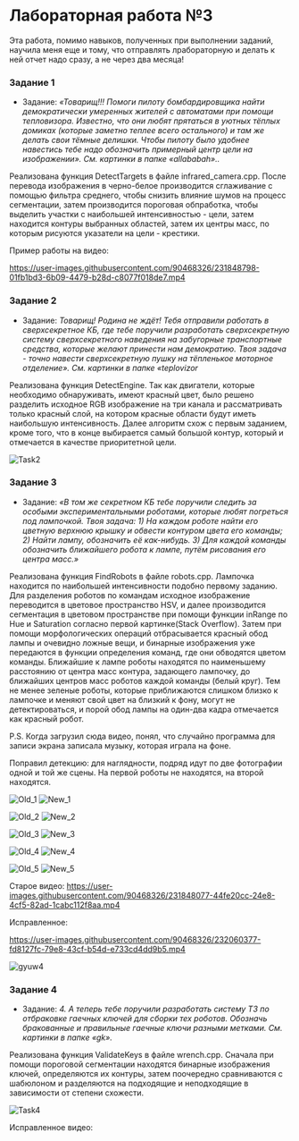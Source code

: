 # Лабораторная работа №3

Эта работа, помимо навыков, полученных при выполнении заданий, научила меня еще и тому, что отправлять лрабораторную и делать к ней отчет надо сразу, а не через два месяца!

### Задание 1

- Задание: *«Товарищ!!! Помоги пилоту бомбардировщика найти демократически умеренных жителей с автоматами при помощи тепловизора. Известно, что они любят прятаться в уютных тёплых домиках (которые заметно теплее всего остального) и там же делать свои тёмные делишки. Чтобы пилоту было удобнее навестись тебе надо обозначить примерный центр цели на изображении». См. картинки в папке «allababah»..*

Реализована функция DetectTargets в файле infrared_camera.cpp. После перевода изображения в черно-белое производится сглаживание с помощью фильтра среднего, чтобы снизить влияние шумов на процесс сегментации, затем производится пороговая обпработка, чтобы выделить участки с наибольшей интенсивностью - цели, затем находится контуры выбранных областей, затем их центры масс, по которым рисуются указатели на цели - крестики.

Пример работы на видео:


https://user-images.githubusercontent.com/90468326/231848798-01fb1bd3-6b09-4479-b28d-c8077f018de7.mp4


### Задание 2

- Задание: *Товарищ! Родина не ждёт! Тебя отправили работать в сверхсекретное КБ, где тебе поручили разработать сверхсекретную систему сверхсекретного наведения на забугорные транспортные средства, которые желают принести нам демократию. Твоя задача - точно навести сверхсекретную пушку на тёпленькое моторное отделение». См. картинки в папке «teplovizor*

Реализована функция DetectEngine. Так как двигатели, которые необходимо обнаруживать, имеют красный цвет, было решено разделить исходное RGB изображение на три канала и рассматривать только красный слой, на котором красные области будут иметь наибольшую интенсивность. Далее алгоритм схож с первым заданием, кроме того, что в конце выбирается самый большой контур, который и отмечается в качестве приоритетной цели.


![Task2](https://user-images.githubusercontent.com/90468326/231850487-d2f06152-1e32-4448-9589-3b5cd5c9853e.jpg)


### Задание 3

- Задание: *«В том же секретном КБ тебе поручили следить за особыми экспериментальными роботами, которые любят погреться под лампочкой. Твоя задача: 
					1)	На каждом роботе найти его цветную верхнюю крышку и обвести контуром цвета его команды;
					2)	Найти лампу, обозначить её как-нибудь.
					3)	Для каждой команды обозначить ближайшего робота к лампе, путём рисования его центра масс.»*

Реализована функция FindRobots в файле robots.cpp. Лампочка находится по наибольшей интенсивности подобно первому заданию. Для разделения роботов по командам исходное изображение переводится в цветовое пространство HSV, и далее производится сегментация в цветовом пространстве при помощи функции inRange по Hue и Saturation согласно первой картинке(Stack Overflow). Затем при помощи морфологических операций отбрасывается красный обод лампы и очевидно ложные вещи, и бинарные изображения уже передаются в функции определения команд, где они обводятся цветом команды. Ближайшие к лампе роботы находятся по наименьшему расстоянию от центра масс контура, задающего лампочку, до ближайших центров масс роботов каждой команды (белый круг). Тем не менее зеленые роботы, которые приближаются слишком близко к лампочке и меняют свой цвет на близкий к фону, могут не детектироваться, и порой обод лампы на один-два кадра отмечается как красный робот.

P.S. Когда загрузил сюда видео, понял, что случайно программа для записи экрана записала музыку, которая играла на фоне.


Поправил детекцию: для наглядности, подряд идут по две фотографии одной и той же сцены. На первой роботы не находятся, на второй находятся.

![Old_1](https://user-images.githubusercontent.com/90468326/232059252-aa858245-cf0c-42de-9fe5-08ce868de047.png)
![New_1](https://user-images.githubusercontent.com/90468326/232059293-91900635-429d-4130-a141-c8ee8c98c153.png)

![Old_2](https://user-images.githubusercontent.com/90468326/232059327-e85bcfe6-4f83-4ca1-bca3-e5e38108aa93.png)
![New_2](https://user-images.githubusercontent.com/90468326/232059356-2ae1ea09-eb86-4eba-b0b6-77204f9927f0.png)

![Old_3](https://user-images.githubusercontent.com/90468326/232059384-47be843f-bfae-4693-aebe-e7122e0629a5.png)
![New_3](https://user-images.githubusercontent.com/90468326/232059409-60924ea9-7a81-4801-b370-6a649ba1a9e6.png)

![Old_4](https://user-images.githubusercontent.com/90468326/232059431-0d9ddfb8-696e-4b37-870c-ba566cbf8255.png)
![New_4](https://user-images.githubusercontent.com/90468326/232059459-fab11d47-42d7-4fd8-8248-f60d4db3dfc7.png)

![Old_5](https://user-images.githubusercontent.com/90468326/232059535-59ea54b7-65cf-430e-8c27-17d75ebd5ca6.png)
![New_5](https://user-images.githubusercontent.com/90468326/232059546-629baff6-de68-460f-9b25-3fe3d6409b16.png)

Старое видео:
https://user-images.githubusercontent.com/90468326/231848077-44fe20cc-24e8-4cf5-82ad-1cabc112f8aa.mp4

Исправленное:


https://user-images.githubusercontent.com/90468326/232060377-fd8127fc-79e8-43cf-b54d-e733cd4dd9b5.mp4



![gyuw4](https://user-images.githubusercontent.com/90468326/232027804-8b246d47-8296-4abc-a58a-910f1066c0b7.png)



### Задание 4

- Задание: *4.	А теперь тебе поручили разработать систему ТЗ по отбраковке гаечных ключей для сборки тех роботов. Обозначь бракованные и правильные гаечные ключи разными метками.  См. картинки в папке «gk».*

Реализована функция ValidateKeys в файле wrench.cpp. Сначала при помощи пороговой сегментации находятся бинарные изображения ключей, определяются их контуры, затем поочередно сравниваются с шабюлоном и разделяются на подходящие и неподходящие в зависимости от степени схожести.


![Task4](https://user-images.githubusercontent.com/90468326/231850880-d7f68ff8-f374-4908-8951-c0a5c7a2dd82.jpg)

Исправленное видео:

